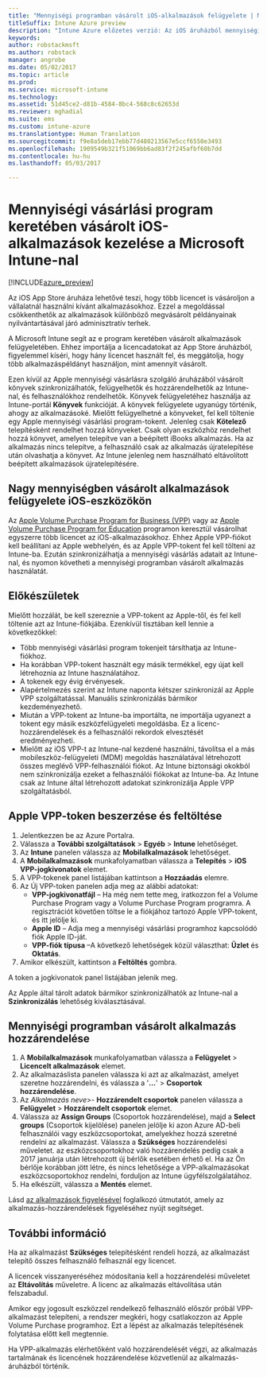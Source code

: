 ```yaml
---
title: "Mennyiségi programban vásárolt iOS-alkalmazások felügyelete | Microsoft Docs"
titleSuffix: Intune Azure preview
description: "Intune Azure előzetes verzió: Az iOS áruházból mennyiségi programban vásárolt alkalmazások szinkronizálása az Intune-nal, majd használatuk felügyelete és nyomon követése."
keywords: 
author: robstackmsft
ms.author: robstack
manager: angrobe
ms.date: 05/02/2017
ms.topic: article
ms.prod: 
ms.service: microsoft-intune
ms.technology: 
ms.assetid: 51d45ce2-d81b-4584-8bc4-568c8c62653d
ms.reviewer: mghadial
ms.suite: ems
ms.custom: intune-azure
ms.translationtype: Human Translation
ms.sourcegitcommit: f9e8a5deb17ebb77d480213567e5ccf6550e3493
ms.openlocfilehash: 1909549b321f51069bb6ad83f2f245afbf60b7dd
ms.contentlocale: hu-hu
ms.lasthandoff: 05/03/2017

---
```


# <a name="how-to-manage-ios-apps-you-purchased-through-a-volume-purchase-program-with-microsoft-intune"></a>Mennyiségi vásárlási program keretében vásárolt iOS-alkalmazások kezelése a Microsoft Intune-nal


[!INCLUDE[azure_preview](../includes/azure_preview.md)]

Az iOS App Store áruháza lehetővé teszi, hogy több licencet is vásároljon a vállalatnál használni kívánt alkalmazásokhoz. Ezzel a megoldással csökkenthetők az alkalmazások különböző megvásárolt példányainak nyilvántartásával járó adminisztratív terhek.

A Microsoft Intune segít az e program keretében vásárolt alkalmazások felügyeletében. Ehhez importálja a licencadatokat az App Store áruházból, figyelemmel kíséri, hogy hány licencet használt fel, és meggátolja, hogy több alkalmazáspéldányt használjon, mint amennyit vásárolt.

Ezen kívül az Apple mennyiségi vásárlásra szolgáló áruházából vásárolt könyvek szinkronizálhatók, felügyelhetők és hozzárendelhetők az Intune-nal, és felhasználókhoz rendelhetők. Könyvek felügyeletéhez használja az Intune-portál **Könyvek** funkcióját. A könyvek felügyelete ugyanúgy történik, ahogy az alkalmazásoké.
Mielőtt felügyelhetné a könyveket, fel kell töltenie egy Apple mennyiségi vásárlási program-tokent. Jelenleg csak **Kötelező** telepítésként rendelhet hozzá könyveket.
Csak olyan eszközhöz rendelhet hozzá könyvet, amelyen telepítve van a beépített iBooks alkalmazás. Ha az alkalmazás nincs telepítve, a felhasználó csak az alkalmazás újratelepítése után olvashatja a könyvet. Az Intune jelenleg nem használható eltávolított beépített alkalmazások újratelepítésére.


## <a name="manage-volume-purchased-apps-for-ios-devices"></a>Nagy mennyiségben vásárolt alkalmazások felügyelete iOS-eszközökön
Az [Apple Volume Purchase Program for Business (VPP)](http://www.apple.com/business/vpp/) vagy az [Apple Volume Purchase Program for Education](http://volume.itunes.apple.com/us/store) programon keresztül vásárolhat egyszerre több licencet az iOS-alkalmazásokhoz. Ehhez Apple VPP-fiókot kell beállítani az Apple webhelyén, és az Apple VPP-tokent fel kell tölteni az Intune-ba.  Ezután szinkronizálhatja a mennyiségi vásárlás adatait az Intune-nal, és nyomon követheti a mennyiségi programban vásárolt alkalmazás használatát.

## <a name="before-you-start"></a>Előkészületek
Mielőtt hozzálát, be kell szereznie a VPP-tokent az Apple-től, és fel kell töltenie azt az Intune-fiókjába. Ezenkívül tisztában kell lennie a következőkkel:

* Több mennyiségi vásárlási program tokenjeit társíthatja az Intune-fiókhoz.
* Ha korábban VPP-tokent használt egy másik termékkel, egy újat kell létrehoznia az Intune használatához.
* A tokenek egy évig érvényesek.
* Alapértelmezés szerint az Intune naponta kétszer szinkronizál az Apple VPP szolgáltatással. Manuális szinkronizálás bármikor kezdeményezhető.
* Miután a VPP-tokent az Intune-ba importálta, ne importálja ugyanezt a tokent egy másik eszközfelügyeleti megoldásba. Ez a licenc-hozzárendelések és a felhasználói rekordok elvesztését eredményezheti.
* Mielőtt az iOS VPP-t az Intune-nal kezdené használni, távolítsa el a más mobileszköz-felügyeleti (MDM) megoldás használatával létrehozott összes meglévő VPP-felhasználói fiókot. Az Intune biztonsági okokból nem szinkronizálja ezeket a felhasználói fiókokat az Intune-ba. Az Intune csak az Intune által létrehozott adatokat szinkronizálja Apple VPP szolgáltatásból.

## <a name="to-get-and-upload-an-apple-vpp-token"></a>Apple VPP-token beszerzése és feltöltése

1. Jelentkezzen be az Azure Portalra.
2. Válassza a **További szolgáltatások** > **Egyéb** > **Intune** lehetőséget.
3. Az **Intune** panelen válassza az **Mobilalkalmazások** lehetőséget.
1.  A **Mobilalkalmazások** munkafolyamatban válassza a **Telepítés** > **iOS VPP-jogkivonatok** elemet.
2.  A VPP-tokenek panel listájában kattintson a **Hozzáadás** elemre.
3.  Az Új VPP-token panelen adja meg az alábbi adatokat:
    - **VPP-jogkivonatfájl** – Ha még nem tette meg, iratkozzon fel a Volume Purchase Program vagy a Volume Purchase Program programra. A regisztrációt követően töltse le a fiókjához tartozó Apple VPP-tokent, és itt jelölje ki.
    - **Apple ID** – Adja meg a mennyiségi vásárlási programhoz kapcsolódó fiók Apple ID-ját.
    - **VPP-fiók típusa** –A következő lehetőségek közül választhat: **Üzlet** és **Oktatás**.
4. Amikor elkészült, kattintson a **Feltöltés** gombra.

A token a jogkivonatok panel listájában jelenik meg.


Az Apple által tárolt adatok bármikor szinkronizálhatók az Intune-nal a **Szinkronizálás** lehetőség kiválasztásával.

## <a name="to-assign-a-volume-purchased-app"></a>Mennyiségi programban vásárolt alkalmazás hozzárendelése

1. A **Mobilalkalmazások** munkafolyamatban válassza a **Felügyelet** > **Licencelt alkalmazások** elemet.
2. Az alkalmazáslista panelen válassza ki azt az alkalmazást, amelyet szeretne hozzárendelni, és válassza a '**...**' > **Csoportok hozzárendelése**.
3. Az *Alkalmazás neve*>- **Hozzárendelt csoportok** panelen válassza a **Felügyelet** > **Hozzárendelt csoportok** elemet.
4. Válassza az **Assign Groups** (Csoportok hozzárendelése), majd a **Select groups** (Csoportok kijelölése) panelen jelölje ki azon Azure AD-beli felhasználói vagy eszközcsoportokat, amelyekhez hozzá szeretné rendelni az alkalmazást.
Válassza a **Szükséges** hozzárendelési műveletet. az eszközcsoportokhoz való hozzárendelés pedig csak a 2017 januárja után létrehozott új bérlők esetében érhető el. Ha az Ön bérlője korábban jött létre, és nincs lehetősége a VPP-alkalmazásokat eszközcsoportokhoz rendelni, forduljon az Intune ügyfélszolgálatához.
5. Ha elkészült, válassza a **Mentés** elemet.

Lásd [az alkalmazások figyelésével](monitor-apps.md) foglalkozó útmutatót, amely az alkalmazás-hozzárendelések figyeléséhez nyújt segítséget.

## <a name="further-information"></a>További információ

Ha az alkalmazást **Szükséges** telepítésként rendeli hozzá, az alkalmazást telepítő összes felhasználó felhasznál egy licencet.

A licencek visszanyeréséhez módosítania kell a hozzárendelési műveletet az **Eltávolítás** műveletre. A licenc az alkalmazás eltávolítása után felszabadul.

Amikor egy jogosult eszközzel rendelkező felhasználó először próbál VPP-alkalmazást telepíteni, a rendszer megkéri, hogy csatlakozzon az Apple Volume Purchase programhoz. Ezt a lépést az alkalmazás telepítésének folytatása előtt kell megtennie.

Ha VPP-alkalmazás elérhetőként való hozzárendelését végzi, az alkalmazás tartalmának és licencének hozzárendelése közvetlenül az alkalmazás-áruházból történik.

